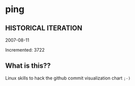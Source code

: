 # ping

## HISTORICAL ITERATION
2007-08-11

Incremented: 3722

## What is this?? 
Linux skills to hack the github commit visualization chart `;-)`
